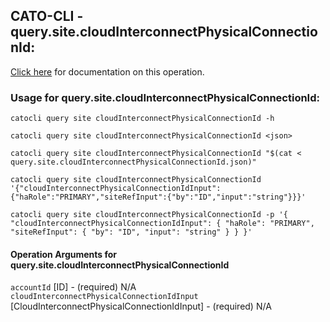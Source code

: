 
## CATO-CLI - query.site.cloudInterconnectPhysicalConnectionId:
[Click here](https://api.catonetworks.com/documentation/#query-query.site.cloudInterconnectPhysicalConnectionId) for documentation on this operation.

### Usage for query.site.cloudInterconnectPhysicalConnectionId:

`catocli query site cloudInterconnectPhysicalConnectionId -h`

`catocli query site cloudInterconnectPhysicalConnectionId <json>`

`catocli query site cloudInterconnectPhysicalConnectionId "$(cat < query.site.cloudInterconnectPhysicalConnectionId.json)"`

`catocli query site cloudInterconnectPhysicalConnectionId '{"cloudInterconnectPhysicalConnectionIdInput":{"haRole":"PRIMARY","siteRefInput":{"by":"ID","input":"string"}}}'`

`catocli query site cloudInterconnectPhysicalConnectionId -p '{
    "cloudInterconnectPhysicalConnectionIdInput": {
        "haRole": "PRIMARY",
        "siteRefInput": {
            "by": "ID",
            "input": "string"
        }
    }
}'`


#### Operation Arguments for query.site.cloudInterconnectPhysicalConnectionId ####

`accountId` [ID] - (required) N/A    
`cloudInterconnectPhysicalConnectionIdInput` [CloudInterconnectPhysicalConnectionIdInput] - (required) N/A    
